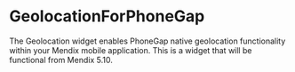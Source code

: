 GeolocationForPhoneGap
======================

The Geolocation widget enables PhoneGap native geolocation functionality within your Mendix mobile application. This is a widget that will be functional from Mendix 5.10.
